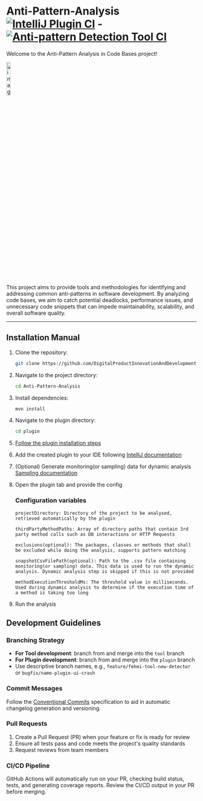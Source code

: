 # Anti-Pattern-Analysis [![IntelliJ Plugin CI](https://github.com/DigitalProductInnovationAndDevelopment/Anti-Pattern-Analysis/actions/workflows/plugin-ci.yml/badge.svg?branch=plugin)](https://github.com/DigitalProductInnovationAndDevelopment/Anti-Pattern-Analysis/actions/workflows/plugin-ci.yml) - [![Anti-pattern Detection Tool CI](https://github.com/DigitalProductInnovationAndDevelopment/Anti-Pattern-Analysis/actions/workflows/tool-ci.yml/badge.svg)](https://github.com/DigitalProductInnovationAndDevelopment/Anti-Pattern-Analysis/actions/workflows/tool-ci.yml)

Welcome to the Anti-Pattern Analysis in Code Bases project!

<img src="https://github.com/DigitalProductInnovationAndDevelopment/Anti-Pattern-Analysis/assets/58306766/dfb0b129-83c0-42fd-852b-778c87da46b8" alt="image" width=15% height=15%/>
<br>
This project aims to provide tools and methodologies for identifying and addressing common anti-patterns in software development. By analyzing code bases, we aim to catch potential deadlocks, performance issues, and unnecessary code snippets that can impede maintainability, scalability, and overall software quality.

---

## Installation Manual

1. Clone the repository:
   ```bash
   git clone https://github.com/DigitalProductInnovationAndDevelopment/Anti-Pattern-Analysis.git
   ```
2. Navigate to the project directory:
   ```bash
   cd Anti-Pattern-Analysis
   ```
3. Install dependencies:
   ```bash
   mvn install
   ```
4. Navigate to the plugin directory:
   ```bash
   cd plugin
   ```
5. [Follow the plugin installation steps](/plugin/README.md)

6. Add the created plugin to your IDE following [IntelliJ documentation](https://www.jetbrains.com/help/idea/managing-plugins.html#install_plugin_from_disk)

7. (Optional) Generate monitoring(or sampling) data for dynamic analysis [Sampling documentation](https://softwaredoug.com/blog/2023/10/15/visualvm-flamegraphs)

8. Open the plugin tab and provide the config<br>
   ### Configuration variables
   ```
   projectDirectory: Directory of the project to be analysed, retrieved automatically by the plugin
   ```
   ```
   thirdPartyMethodPaths: Array of directory paths that contain 3rd party method calls such as DB interactions or HTTP Requests
   ```
   ```
   exclusions(optional): The packages, classes or methods that shall be excluded while doing the analysis, supports pattern matching
   ```
   ```
   snapshotCsvFilePath(optional): Path to the .csv file containing monitoring(or sampling) data. This data is used to run the dynamic analysis. Dynamic analysis step is skipped if this is not provided
   ```
   ```
   methodExecutionThresholdMs: The threshold value in milliseconds. Used during dynamic analysis to determine if the execution time of a method is taking too long
   ```
   
9. Run the analysis

## Development Guidelines

### Branching Strategy

- **For Tool development**: branch from and merge into the `tool` branch
- **For Plugin development**: branch from and merge into the `plugin` branch
- Use descriptive branch names, e.g., `feature/fehmi-tool-new-detector` or `bugfix/name-plugin-ui-crash`

### Commit Messages

Follow the [Conventional Commits](https://www.conventionalcommits.org/) specification to aid in automatic changelog generation and versioning.

### Pull Requests

1. Create a Pull Request (PR) when your feature or fix is ready for review
2. Ensure all tests pass and code meets the project's quality standards
3. Request reviews from team members

### CI/CD Pipeline

GitHub Actions will automatically run on your PR, checking build status, tests, and generating coverage reports. Review the CI/CD output in your PR before merging.



